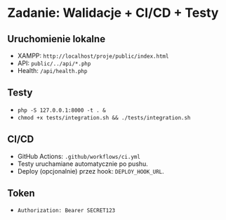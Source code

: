 # Zadanie: Walidacje + CI/CD + Testy

## Uruchomienie lokalne
- XAMPP: `http://localhost/proje/public/index.html`
- API: `public/../api/*.php`
- Health: `/api/health.php`

## Testy
- `php -S 127.0.0.1:8000 -t . &`
- `chmod +x tests/integration.sh && ./tests/integration.sh`

## CI/CD
- GitHub Actions: `.github/workflows/ci.yml`
- Testy uruchamiane automatycznie po pushu.
- Deploy (opcjonalnie) przez hook: `DEPLOY_HOOK_URL`.

## Token
- `Authorization: Bearer SECRET123`
